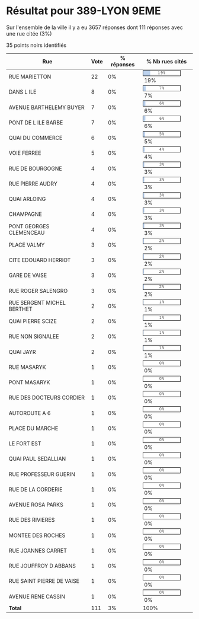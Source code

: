 # Résultat pour 389-LYON 9EME

Sur l'ensemble de la ville il y a eu 3657 réponses dont 111 réponses avec une rue citée (3%)

35 points noirs identifiés

| Rue | Vote | % réponses | % Nb rues cités|
|-----|------|------------|----------------|
| RUE MARIETTON | 22 | 0% | <img src="../../img/bar_19.gif" />&nbsp;19%|
| DANS L ILE | 8 | 0% | <img src="../../img/bar_7.gif" />&nbsp;7%|
| AVENUE BARTHELEMY BUYER | 7 | 0% | <img src="../../img/bar_6.gif" />&nbsp;6%|
| PONT DE L ILE BARBE | 7 | 0% | <img src="../../img/bar_6.gif" />&nbsp;6%|
| QUAI DU COMMERCE | 6 | 0% | <img src="../../img/bar_5.gif" />&nbsp;5%|
| VOIE FERREE | 5 | 0% | <img src="../../img/bar_4.gif" />&nbsp;4%|
| RUE DE BOURGOGNE | 4 | 0% | <img src="../../img/bar_3.gif" />&nbsp;3%|
| RUE PIERRE AUDRY | 4 | 0% | <img src="../../img/bar_3.gif" />&nbsp;3%|
| QUAI ARLOING | 4 | 0% | <img src="../../img/bar_3.gif" />&nbsp;3%|
| CHAMPAGNE | 4 | 0% | <img src="../../img/bar_3.gif" />&nbsp;3%|
| PONT GEORGES CLEMENCEAU | 4 | 0% | <img src="../../img/bar_3.gif" />&nbsp;3%|
| PLACE VALMY | 3 | 0% | <img src="../../img/bar_2.gif" />&nbsp;2%|
| CITE EDOUARD HERRIOT | 3 | 0% | <img src="../../img/bar_2.gif" />&nbsp;2%|
| GARE DE VAISE | 3 | 0% | <img src="../../img/bar_2.gif" />&nbsp;2%|
| RUE ROGER SALENGRO | 3 | 0% | <img src="../../img/bar_2.gif" />&nbsp;2%|
| RUE SERGENT MICHEL BERTHET | 2 | 0% | <img src="../../img/bar_1.gif" />&nbsp;1%|
| QUAI PIERRE SCIZE | 2 | 0% | <img src="../../img/bar_1.gif" />&nbsp;1%|
| RUE NON SIGNALEE | 2 | 0% | <img src="../../img/bar_1.gif" />&nbsp;1%|
| QUAI JAYR | 2 | 0% | <img src="../../img/bar_1.gif" />&nbsp;1%|
| RUE MASARYK | 1 | 0% | <img src="../../img/bar_0.gif" />&nbsp;0%|
| PONT MASARYK | 1 | 0% | <img src="../../img/bar_0.gif" />&nbsp;0%|
| RUE DES DOCTEURS CORDIER | 1 | 0% | <img src="../../img/bar_0.gif" />&nbsp;0%|
| AUTOROUTE A 6 | 1 | 0% | <img src="../../img/bar_0.gif" />&nbsp;0%|
| PLACE DU MARCHE | 1 | 0% | <img src="../../img/bar_0.gif" />&nbsp;0%|
| LE FORT EST | 1 | 0% | <img src="../../img/bar_0.gif" />&nbsp;0%|
| QUAI PAUL SEDALLIAN | 1 | 0% | <img src="../../img/bar_0.gif" />&nbsp;0%|
| RUE PROFESSEUR GUERIN | 1 | 0% | <img src="../../img/bar_0.gif" />&nbsp;0%|
| RUE DE LA CORDERIE | 1 | 0% | <img src="../../img/bar_0.gif" />&nbsp;0%|
| AVENUE ROSA PARKS | 1 | 0% | <img src="../../img/bar_0.gif" />&nbsp;0%|
| RUE DES RIVIERES | 1 | 0% | <img src="../../img/bar_0.gif" />&nbsp;0%|
| MONTEE DES ROCHES | 1 | 0% | <img src="../../img/bar_0.gif" />&nbsp;0%|
| RUE JOANNES CARRET | 1 | 0% | <img src="../../img/bar_0.gif" />&nbsp;0%|
| RUE JOUFFROY D ABBANS | 1 | 0% | <img src="../../img/bar_0.gif" />&nbsp;0%|
| RUE SAINT PIERRE DE VAISE | 1 | 0% | <img src="../../img/bar_0.gif" />&nbsp;0%|
| AVENUE RENE CASSIN | 1 | 0% | <img src="../../img/bar_0.gif" />&nbsp;0%|
| **Total** | 111 | 3% | 100%|
